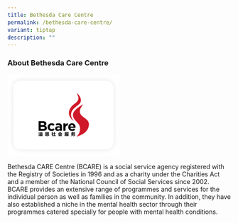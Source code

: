 ```yaml
---
title: Bethesda Care Centre
permalink: /bethesda-care-centre/
variant: tiptap
description: ""
---
```

<h3>About Bethesda Care Centre</h3>
<p></p>
<p></p>
<div class="isomer-image-wrapper">
<img style="width: 50%;" height="auto" width="100%" alt="" src="/images/Group_7270_1.png">
</div>
<p>Bethesda CARE Centre (BCARE) is a social service agency registered with
the Registry of Societies in 1996 and as a charity under the Charities
Act and a member of the National Council of Social Services since 2002.
BCARE provides an extensive range of programmes and services for the individual
person as well as families in the community. In addition, they have also
established a niche in the mental health sector through their programmes
catered specially for people with mental health conditions.</p>
<p></p>
<p></p>